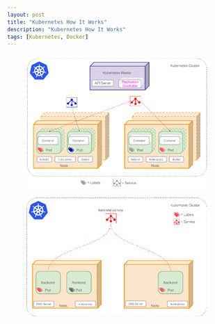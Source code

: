 ```yaml
---
layout: post
title: "Kubernetes How It Works"
description: "Kubernetes How It Works"
tags: [Kubernetes, Docker]
---
```



<figure>
	<a href="/images/kubernetes/kubernetes3.png"><img src="/images/kubernetes/kubernetes3.png" alt=""></a>
</figure>

<figure>
	<a href="/images/kubernetes/kubernetes1.gif"><img src="/images/kubernetes/kubernetes1.gif" alt=""></a>
</figure>

<figure>
	<a href="/images/kubernetes/kubernetes2.gif.png"><img src="/images/kubernetes/kubernetes2.gif.png" alt=""></a>
</figure>
